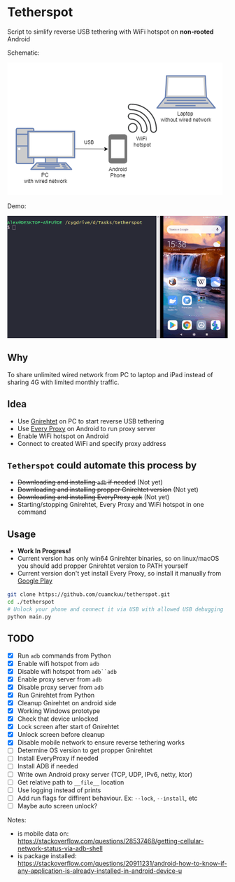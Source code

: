 # Tetherspot

Script to simlify reverse USB tethering with WiFi hotspot on **non-rooted** Android

Schematic:

![diagram](./assets/diagram.drawio.png)

Demo:

![demo](./assets/demo.gif)

## Why

To share unlimited wired network from PC to laptop and iPad instead of sharing 4G with limited monthly traffic.

## Idea

- Use [Gnirehtet](https://github.com/Genymobile/gnirehtet) on PC to start reverse USB tethering
- Use [Every Proxy](https://play.google.com/store/apps/details?id=com.gorillasoftware.everyproxy&hl=en&gl=US) on Android to run proxy server
- Enable WiFi hotspot on Android
- Connect to created WiFi and specify proxy address

## `Tetherspot` could automate this process by

- ~~Downloading and installing `adb` if needed~~ (Not yet)
- ~~Downloading and installing propper Gnirehtet version~~ (Not yet)
- ~~Downloading and installing EveryProxy apk~~ (Not yet)
- Starting/stopping Gnirehtet, Every Proxy and WiFi hotspot in one command

## Usage

- **Work In Progress!**
- Current version has only win64 Gnirehter binaries, so on linux/macOS you should add propper Gnirehtet version to PATH yourself
- Current version don't yet install Every Proxy, so install it manually from [Google Play](https://play.google.com/store/apps/details?id=com.gorillasoftware.everyproxy&hl=en&gl=US)

```bash
git clone https://github.com/cuamckuu/tetherspot.git
cd ./tetherspot
# Unlock your phone and connect it via USB with allowed USB debugging
python main.py
```

## TODO

- [X] Run `adb` commands from Python
- [X] Enable wifi hotspot from `adb`
- [X] Disable wifi hotspot from `adb``adb`
- [X] Enable proxy server from `adb`
- [X] Disable proxy server from `adb`
- [X] Run Gnirehtet from Python
- [X] Cleanup Gnirehtet on android side
- [X] Working Windows prototype
- [X] Check that device unlocked
- [X] Lock screen after start of Gnirehtet
- [X] Unlock screen before cleanup
- [X] Disable mobile network to ensure reverse tethering works
- [ ] Determine OS version to get propper Gnirehtet
- [ ] Install EveryProxy if needed
- [ ] Install ADB if needed
- [ ] Write own Android proxy server (TCP, UDP, IPv6, netty, ktor)
- [ ] Get relative path to `__file__` location
- [ ] Use logging instead of prints
- [ ] Add run flags for diffirent behaviour. Ex: `--lock`, `--install`, etc
- [ ] Maybe auto screen unlock?

Notes:

- is mobile data on: https://stackoverflow.com/questions/28537468/getting-cellular-network-status-via-adb-shell
- is package installed: https://stackoverflow.com/questions/20911231/android-how-to-know-if-any-application-is-already-installed-in-android-device-u

